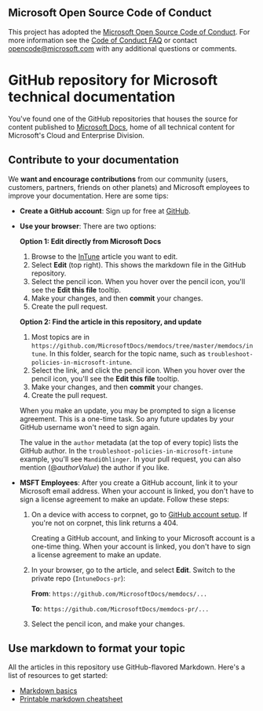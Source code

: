 ## Microsoft Open Source Code of Conduct

This project has adopted the [Microsoft Open Source Code of Conduct](https://opensource.microsoft.com/codeofconduct/).
For more information see the [Code of Conduct FAQ](https://opensource.microsoft.com/codeofconduct/faq/) or contact [opencode@microsoft.com](mailto:opencode@microsoft.com) with any additional questions or comments.

# GitHub repository for Microsoft technical documentation

You've found one of the GitHub repositories that houses the source for content published to [Microsoft Docs](https://learn.microsoft.com/), home of all technical content for Microsoft's Cloud and Enterprise Division.

## Contribute to your documentation

We **want and encourage contributions** from our community (users, customers, partners, friends on other planets) and Microsoft employees to improve your documentation. Here are some tips:

* **Create a GitHub account**: Sign up for free at [GitHub](https://www.github.com).

* **Use your browser**: There are two options:

    **Option 1: Edit directly from Microsoft Docs**

    1. Browse to the [InTune](/mem/intune) article you want to edit.
    2. Select **Edit** (top right). This shows the markdown file in the GitHub repository.
    3. Select the pencil icon. When you hover over the pencil icon, you'll see the **Edit this file** tooltip.
    4. Make your changes, and then **commit** your changes.
    5. Create the pull request.

    **Option 2: Find the article in this repository, and update**

    1. Most topics are in `https://github.com/MicrosoftDocs/memdocs/tree/master/memdocs/intune`. In this folder, search for the topic name, such as `troubleshoot-policies-in-microsoft-intune`.
    2. Select the link, and click the pencil icon. When you hover over the pencil icon, you'll see the **Edit this file** tooltip.
    3. Make your changes, and then **commit** your changes.
    4. Create the pull request.

  When you make an update, you may be prompted to sign a license agreement. This is a one-time task. So any future updates by your GitHub username won't need to sign again. 
  
  The value in the `author` metadata (at the top of every topic) lists the GitHub author. In the `troubleshoot-policies-in-microsoft-intune` example, you'll see `MandiOhlinger`. In your pull request, you can also mention (@*authorValue*) the author if you like.
  
* **MSFT Employees**: After you create a GitHub account, link it to your Microsoft email address. When your account is linked, you don't have to sign a license agreement to make an update. Follow these steps:

  1. On a device with access to corpnet, go to [GitHub account setup](https://review.learn.microsoft.com/help/contribute/contribute-get-started-setup-github?branch=main). If you're not on corpnet, this link returns a 404.
  
     Creating a GitHub account, and linking to your Microsoft account is a one-time thing. When your account is linked, you don't have to sign a license agreement to make an update.

  2. In your browser, go to the article, and select **Edit**. Switch to the private repo (`IntuneDocs-pr`):

     **From**: `https://github.com/MicrosoftDocs/memdocs/...`

     **To**: `https://github.com/MicrosoftDocs/memdocs-pr/...`
  
  3. Select the pencil icon, and make your changes.

## Use markdown to format your topic

All the articles in this repository use GitHub-flavored Markdown. Here's a list of resources to get started:

* [Markdown basics](https://help.github.com/articles/basic-writing-and-formatting-syntax/)
* [Printable markdown cheatsheet](https://guides.github.com/pdfs/markdown-cheatsheet-online.pdf)
